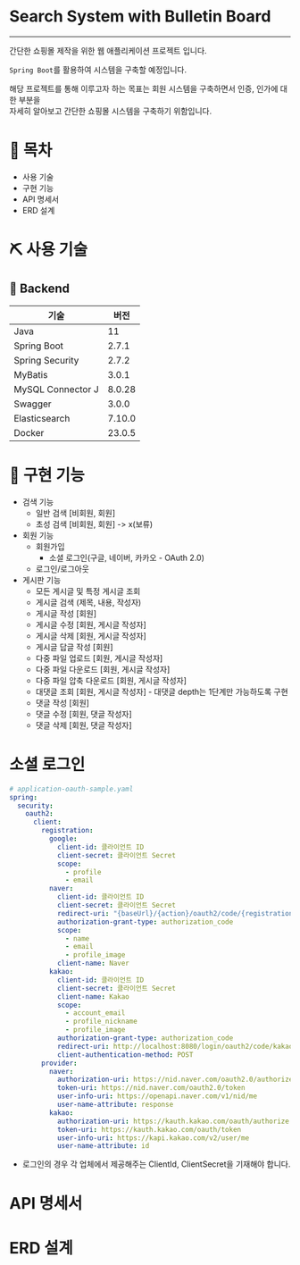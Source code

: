 # Search System with Bulletin Board

---

간단한 쇼핑몰 제작을 위한 웹 애플리케이션 프로젝트 입니다.

`Spring Boot`를 활용하여 시스템을 구축할 예정입니다.

해당 프로젝트를 통해 이루고자 하는 목표는 회원 시스템을 구축하면서 인증, 인가에 대한 부분을  
자세히 알아보고 간단한 쇼핑몰 시스템을 구축하기 위함입니다.

# 📁 목차

- 사용 기술
- 구현 기능
- API 명세서
- ERD 설계

# ⛏ 사용 기술

## 📌 Backend
| 기술               | 버전     |
|------------------|--------|
| Java             | 11     |
| Spring Boot      | 2.7.1  |
| Spring Security  | 2.7.2  |
| MyBatis          | 3.0.1  |
| MySQL Connector J | 8.0.28 |
| Swagger          | 3.0.0  |
| Elasticsearch    | 7.10.0 |
| Docker           | 23.0.5 |

# 🎢 구현 기능
- 검색 기능
  - 일반 검색 [비회원, 회원]
  - 초성 검색 [비회원, 회원] -> x(보류)
- 회원 기능
  - 회원가입
    - 소셜 로그인(구글, 네이버, 카카오 - OAuth 2.0)
  - 로그인/로그아웃
- 게시판 기능
  - 모든 게시글 및 특정 게시글 조회
  - 게시글 검색 (제목, 내용, 작성자)
  - 게시글 작성 [회원]
  - 게시글 수정 [회원, 게시글 작성자]
  - 게시글 삭제 [회원, 게시글 작성자]
  - 게시글 답글 작성 [회원]
  - 다중 파일 업로드 [회원, 게시글 작성자]
  - 다중 파일 다운로드 [회원, 게시글 작성자]
  - 다중 파일 압축 다운로드 [회원, 게시글 작성자]
  - 대댓글 조회 [회원, 게시글 작성자] - 대댓글 depth는 1단계만 가능하도록 구현 
  - 댓글 작성 [회원]
  - 댓글 수정 [회원, 댓글 작성자]
  - 댓글 삭제 [회원, 댓글 작성자]

# 소셜 로그인

```yaml
# application-oauth-sample.yaml
spring:
  security:
    oauth2:
      client:
        registration:
          google:
            client-id: 클라이언트 ID
            client-secret: 클라이언트 Secret
            scope:
              - profile
              - email
          naver:
            client-id: 클라이언트 ID
            client-secret: 클라이언트 Secret
            redirect-uri: "{baseUrl}/{action}/oauth2/code/{registrationId}"
            authorization-grant-type: authorization_code
            scope:
              - name
              - email
              - profile_image
            client-name: Naver
          kakao:
            client-id: 클라이언트 ID
            client-secret: 클라이언트 Secret
            client-name: Kakao
            scope:
              - account_email
              - profile_nickname
              - profile_image
            authorization-grant-type: authorization_code
            redirect-uri: http://localhost:8080/login/oauth2/code/kakao
            client-authentication-method: POST
        provider:
          naver:
            authorization-uri: https://nid.naver.com/oauth2.0/authorize
            token-uri: https://nid.naver.com/oauth2.0/token
            user-info-uri: https://openapi.naver.com/v1/nid/me
            user-name-attribute: response
          kakao:
            authorization-uri: https://kauth.kakao.com/oauth/authorize
            token-uri: https://kauth.kakao.com/oauth/token
            user-info-uri: https://kapi.kakao.com/v2/user/me
            user-name-attribute: id

```

- 로그인의 경우 각 업체에서 제공해주는 ClientId, ClientSecret을 기재해야 합니다.

# API 명세서

# ERD 설계
